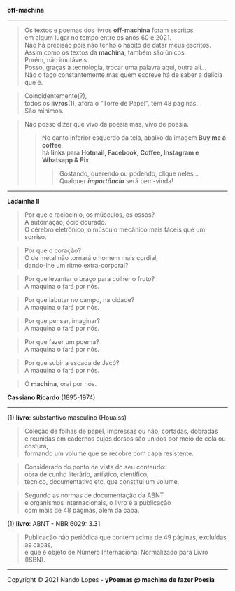 **off-machina**  
___
> Os textos e poemas dos livros **off-machina** foram escritos  
> em algum lugar no tempo entre os anos 60 e 2021.  
> Não há precisão pois não tenho o hábito de datar meus escritos.  
> Assim como os textos da **machina**, também são únicos.  
> Porém, não imutáveis.  
> Posso, graças à tecnologia, trocar uma palavra aqui, outra ali...  
> Não o faço constantemente mas quem escreve há de saber a delícia que é.  

> Coincidentemente(?),  
> todos os **livros**(1), afora o "Torre de Papel", têm 48 páginas.  
> São mínimos.

> Não posso dizer que vivo da poesia mas, vivo de poesia.  
>> No canto inferior esquerdo da tela, abaixo da imagem **Buy me a coffee**,  
>> há **links** para **Hotmail, Facebook, Coffee, Instagram e Whatsapp & Pix**.  
>>> Gostando, querendo ou podendo, clique neles...  
>>> Qualquer ***importância*** será bem-vinda!  

___
**Ladainha II**  

> Por que o raciocínio, os músculos, os ossos?  
> A automação, ócio dourado.  
> O cérebro eletrônico, o músculo mecânico mais fáceis que um sorriso.  

> Por que o coração?  
> O de metal não tornará o homem mais cordial,  
> dando-lhe um ritmo extra-corporal?  

> Por que levantar o braço para colher o fruto?  
> A máquina o fará por nós.  

> Por que labutar no campo, na cidade?  
> A máquina o fará por nós.  

> Por que pensar, imaginar?  
> A máquina o fará por nós.  

> Por que fazer um poema?  
> A máquina o fará por nós.  

> Por que subir a escada de Jacó?  
> A máquina o fará por nós.  

> Ó **machina**, orai por nós.  

**Cassiano Ricardo** (1895-1974)  

___
(1) **livro**: substantivo masculino (Houaiss)  

> Coleção de folhas de papel, impressas ou não, cortadas, dobradas  
> e reunidas em cadernos cujos dorsos são unidos por meio de cola ou costura,  
> formando um volume que se recobre com capa resistente.  

> Considerado do ponto de vista do seu conteúdo:  
> obra de cunho literário, artístico, científico,  
> técnico, documentativo etc. que constitui um volume.  

> Segundo as normas de documentação da ABNT  
> e organismos internacionais, o livro é a publicação  
> com mais de 48 páginas, além da capa.  

(1) **livro**: ABNT - NBR 6029: 3.31  

> Publicação não periódica que contém acima de 49 páginas, excluídas as capas,  
> e que é objeto de Número Internacional Normalizado para Livro (ISBN).  

___
Copyright © 2021 Nando Lopes - **yPoemas @ machina de fazer Poesia**